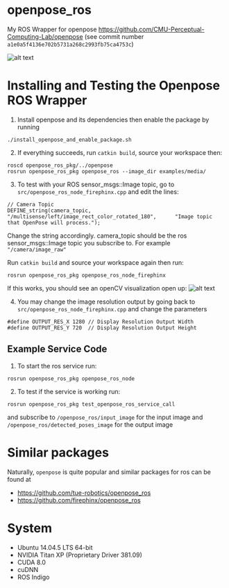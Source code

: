 # openpose_ros 
My ROS Wrapper for openpose https://github.com/CMU-Perceptual-Computing-Lab/openpose
(see commit number `a1e0a5f4136e702b5731a268c2993fb75ca4753c`)

![alt text](https://raw.githubusercontent.com/stevenjj/openpose_ros/master/openpose_with_multisense.png)

# Installing and Testing the Openpose ROS Wrapper
1. Install openpose and its dependencies then enable the package by running
````
./install_openpose_and_enable_package.sh
````
2. If everything succeeds, run `catkin build`, source your workspace then:
````
roscd openpose_ros_pkg/../openpose
rosrun openpose_ros_pkg openpose_ros --image_dir examples/media/
````

3. To test with your ROS sensor_msgs::Image topic, go to `src/openpose_ros_node_firephinx.cpp` and edit the lines:
````
// Camera Topic
DEFINE_string(camera_topic,             "/multisense/left/image_rect_color_rotated_180",      "Image topic that OpenPose will process.");
````
Change the string accordingly. camera_topic should be the ros sensor_msgs::Image topic you subscribe to. For example `"/camera/image_raw"`

Run `catkin build` and source your workspace again then run:
````
rosrun openpose_ros_pkg openpose_ros_node_firephinx
````
If this works, you should see an openCV visualization open up:
![alt text](https://raw.githubusercontent.com/stevenjj/openpose_ros/master/example_output.png)

4. You may change the image resolution output by going back to `src/openpose_ros_node_firephinx.cpp` and change the parameters
````
#define OUTPUT_RES_X 1280 // Display Resolution Output Width
#define OUTPUT_RES_Y 720  // Display Resolution Output Height
````
## Example Service Code
1. To start the ros service run:
````
rosrun openpose_ros_pkg openpose_ros_node 
````
2. To test if the service is working run:
````
rosrun openpose_ros_pkg test_openpose_ros_service_call 
````
and subscribe to `/openpose_ros/input_image` for the input image and `/openpose_ros/detected_poses_image` for the output image




# Similar packages
Naturally, `openpose` is quite popular and similar packages for ros can be found at
* https://github.com/tue-robotics/openpose_ros
* https://github.com/firephinx/openpose_ros

# System
* Ubuntu 14.04.5 LTS 64-bit
* NVIDIA Titan XP (Proprietary Driver 381.09)
* CUDA 8.0 
* cuDNN
* ROS Indigo
